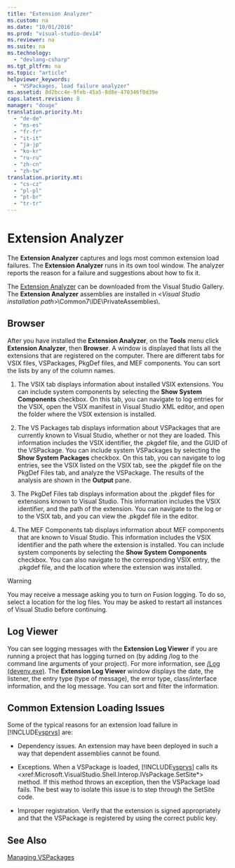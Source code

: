 ```yaml
---
title: "Extension Analyzer"
ms.custom: na
ms.date: "10/01/2016"
ms.prod: "visual-studio-dev14"
ms.reviewer: na
ms.suite: na
ms.technology: 
  - "devlang-csharp"
ms.tgt_pltfrm: na
ms.topic: "article"
helpviewer_keywords: 
  - "VSPackages, load failure analyzer"
ms.assetid: 8d2bcc4e-9feb-45a5-8d8e-470346f0d39e
caps.latest.revision: 8
manager: "douge"
translation.priority.ht: 
  - "de-de"
  - "es-es"
  - "fr-fr"
  - "it-it"
  - "ja-jp"
  - "ko-kr"
  - "ru-ru"
  - "zh-cn"
  - "zh-tw"
translation.priority.mt: 
  - "cs-cz"
  - "pl-pl"
  - "pt-br"
  - "tr-tr"
---
```

# Extension Analyzer
The **Extension Analyzer** captures and logs most common extension load failures. The **Extension Analyzer** runs in its own tool window. The analyzer reports the reason for a failure and suggestions about how to fix it.  
  
 The [Extension Analyzer](http://go.microsoft.com/fwlink/?LinkId=205840) can be downloaded from the Visual Studio Gallery. The **Extension Analyzer** assemblies are installed in \<*Visual Studio installation path*>\Common7\IDE\PrivateAssemblies\\.  
  
## Browser  
 After you have installed the **Extension Analyzer**, on the **Tools** menu click **Extension Analyzer**, then **Browser**. A window is displayed that lists all the extensions that are registered on the computer. There are different tabs for VSIX files, VSPackages, PkgDef files, and MEF components. You can sort the lists by any of the column names.  
  
1.  The VSIX tab displays information about installed VSIX extensions. You can include system components by selecting the **Show System Components** checkbox. On this tab, you can navigate to log entries for the VSIX, open the VSIX manifest in Visual Studio XML editor, and open the folder where the VSIX extension is installed.  
  
2.  The VS Packages tab displays information about VSPackages that are currently known to Visual Studio, whether or not they are loaded. This information includes the VSIX identifier, the .pkgdef file, and the GUID of the VSPackage. You can include system VSPackages by selecting the **Show System Packages** checkbox. On this tab, you can navigate to log entries, see the VSIX listed on the VSIX tab, see the .pkgdef file on the PkgDef Files tab, and analyze the VSPackage. The results of the analysis are shown in the **Output** pane.  
  
3.  The PkgDef Files tab displays information about the .pkgdef files for extensions known to Visual Studio. This information includes the VSIX identifier, and the path of the extension. You can navigate to the log or to the VSIX tab, and you can view the .pkgdef file in the editor.  
  
4.  The MEF Components tab displays information about MEF components that are known to Visual Studio. This information includes the VSIX identifier and the path where the extension is installed. You can include system components by selecting the **Show System Components** checkbox. You can also navigate to the corresponding VSIX entry, the .pkgdef file, and the location where the extension was installed.  
  
> [!WARNING]
>  You may receive a message asking you to turn on Fusion logging. To do so, select a location for the log files. You may be asked to restart all instances of Visual Studio before continuing.  
  
## Log Viewer  
 You can see logging messages with the **Extension Log Viewer** if you are running a project that has logging turned on (by adding /log to the command line arguments of your project). For more information, see [/Log (devenv.exe)](../reference/-log--devenv.exe-.md). The **Extension Log Viewer** window displays the date, the listener, the entry type (type of message), the error type, class/interface information, and the log message. You can sort and filter the information.  
  
## Common Extension Loading Issues  
 Some of the typical reasons for an extension load failure in [!INCLUDE[vsprvs](../codequality/includes/vsprvs_md.md)] are:  
  
-   Dependency issues. An extension may have been deployed in such a way that dependent assemblies cannot be found.  
  
-   Exceptions. When a VSPackage is loaded, [!INCLUDE[vsprvs](../codequality/includes/vsprvs_md.md)] calls its \<xref:Microsoft.VisualStudio.Shell.Interop.IVsPackage.SetSite*> method. If this method throws an exception, then the VSPackage load fails. The best way to isolate this issue is to step through the SetSite code.  
  
-   Improper registration. Verify that the extension is signed appropriately and that the VSPackage is registered by using the correct public key.  
  
## See Also  
 [Managing VSPackages](../extensibility/managing-vspackages.md)